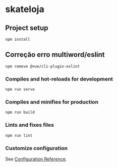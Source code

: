 # skateloja

## Project setup
```
npm install
```
## Correção erro multiword/eslint
```
npm remove @vue/cli-plugin-eslint
```

### Compiles and hot-reloads for development
```
npm run serve
```

### Compiles and minifies for production
```
npm run build
```

### Lints and fixes files
```
npm run lint
```

### Customize configuration
See [Configuration Reference](https://cli.vuejs.org/config/).

